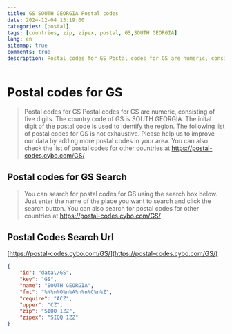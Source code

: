 ```yaml
---
title: GS SOUTH GEORGIA Postal codes 
date: 2024-12-04 13:19:00
categories: [postal]
tags: [countries, zip, zipex, postal, GS,SOUTH GEORGIA]
lang: en
sitemap: true
comments: true
description: Postal codes for GS Postal codes for GS are numeric, consisting of five digits. The country code of GS is SOUTH GEORGIA. The inital digit of the postal code is used to identify the region. The following list of postal codes for GS is not exhaustive. Please help us to improve our data by adding more postal codes in your area. You can also check the list of postal codes for other countries at https://postal-codes.cybo.com/GS/
---
```


# Postal codes for GS
> Postal codes for GS Postal codes for GS are numeric, consisting of five digits. The country code of GS is SOUTH GEORGIA. The inital digit of the postal code is used to identify the region. The following list of postal codes for GS is not exhaustive. Please help us to improve our data by adding more postal codes in your area. You can also check the list of postal codes for other countries at https://postal-codes.cybo.com/GS/

## Postal codes for GS Search 
> You can search for postal codes for GS using the search box below. Just enter the name of the place you want to search and click the search button. You can also search for postal codes for other countries at https://postal-codes.cybo.com/GS/

## Postal Codes Search Url

[https://postal-codes.cybo.com/GS/](https://postal-codes.cybo.com/GS/)
```json
{
    "id": "data\/GS",
    "key": "GS",
    "name": "SOUTH GEORGIA",
    "fmt": "%N%n%O%n%A%n%n%C%n%Z",
    "require": "ACZ",
    "upper": "CZ",
    "zip": "SIQQ 1ZZ",
    "zipex": "SIQQ 1ZZ"
}
```
